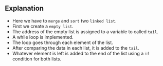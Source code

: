 ## Explanation

- Here we have to `merge` and `sort` two `linked list`.
- First we create a `empty list`.
- The address of the empty list is assigned to a variable to called `tail`.
- A while loop is implemented.
- The loop goes through each element of the list.
- After comparing the data in each list, it is added to the `tail`.
- Whatever element is left is added to the end of the list using a `if` condition for both lists.
